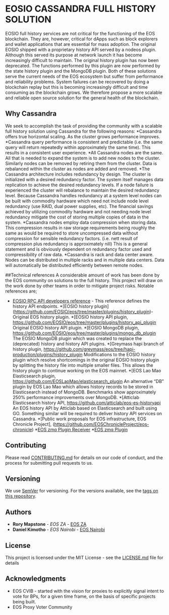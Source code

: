 # EOSIO CASSANDRA FULL HISTORY SOLUTION

EOSIO full history services are not critical for the functioning of the EOS blockchain. They are, however, critical for dApps such as block explorers and wallet applications that are essential for mass adoption. The original EOSIO shipped with a proprietary history API served by a nodeos plugin. Although this served its purpose at network launch it has become increasingly difficult to maintain. The original history plugin has now been deprecated. The functions performed by this plugin are now performed by the state history plugin and the MongoDB plugin. Both of these solutions serve the current needs of the EOS ecosystem but suffer from performance and reliability problems. System failures can be recovered by doing a blockchain replay but this is becoming increasingly difficult and time consuming as the blockchain grows.
We therefore propose a more scalable and reliable open source solution for the general health of the blockchain. 

## Why Cassandra 

We seek to accomplish the task of providing the community with a scalable full history solution using Cassandra for the following reasons:
*Cassandra offers true horizontal scaling. As the cluster grows performance improves.
*Cassandra query performance is consistent and predictable (i.e. the same query will return repeatedly within approximately the same time). This results in a consistent user experience.
*All Cassandra nodes are the same. All that is needed to expand the system is to add new nodes to the cluster. Similarly nodes can be removed by retiring them from the cluster. Data is rebalanced within the cluster as nodes are added and removed.
*The Cassandra architecture includes redundancy by design. The cluster is initialized with a desired redundancy factor. The system itself manages data replication to achieve the desired redundancy levels. If a node failure is experienced the cluster will rebalance to maintain the desired redundancy level.
Because Cassandra handles redundancy at a system level nodes can be built with commodity hardware which need not include node level redundancy (use RAID, dual power supplies, etc). The financial savings achieved by utilizing commodity hardware and not needing node level redundancy mitigate the cost of storing multiple copies of data in the system.
*Cassandra nodes employ data compression when storing data. This compression results in raw storage requirements being roughly the same as would be required to store uncompressed data without compression for sensible redundancy factors. (i.e. nett result of compression plus redundancy is approximately nill) This is a general statement and is obviously dependent on redundancy factor used and compressibility of raw data.
*Cassandra is rack and data center aware. Nodes can be distributed in multiple racks and in multiple data centers. Data will automatically be distributed efficiently between remote nodes.


##Technical references
A considerable amount of work has been done by the EOS community on solutions to the full history. This project will draw on the work done by other teams in order to mitigate project risks. Notable references are;
* [EOSIO RPC API developers reference](https://developers.eos.io/eosio-nodeos/reference) - This reference defines the history API endpoints.
*[EOSIO history plugin] (https://github.com/EOSIO/eos/tree/master/plugins/history_plugin)- Original EOS history plugin.
*[EOSIO history API plugin, https://github.com/EOSIO/eos/tree/master/plugins/history_api_plugin
Original EOSIO history API plugin.
*[EOSIO MongoDB plugin, https://github.com/EOSIO/eos/tree/master/plugins/mongo_db_plugin
The EOSIO MongoDB plugin which was created to replace the (deprecated) history and history API plugins.
*[Greymass hapi branch of history plugin, https://github.com/greymass/eos/tree/hapi-production/plugins/history_plugin
Modifications to the EOSIO history plugin which resolve shortcomings in the original EOSIO history plugin by splitting the history file into multiple smaller files. This allows the history plugin to continue working on the EOS mainnet.
*[EOS Lao Mao Elasticsearch plugin, https://github.com/EOSLaoMao/elasticsearch_plugin
An alternative “DB” plugin by EOS Lao Mao which allows history records to be stored in Elasticsearch instead of MongoDB. Benchmarks show approximately 250% performance improvements over MongoDB.
*[Atticlab Elasticsearch history API, https://github.com/atticlab/eos-es-historyapi
An EOS history API by Atticlab based on Elasticsearch and built using GO. Something similar will be required to deliver history API services on Cassandra.
*[Public work proposals for EOS infrastructure, EOS Chronicle Project], (https://github.com/EOSChronicleProject/eos-chronicle)
*[EOS zmq Plugin Receiver](https://github.com/cc32d9/eos_zmq_plugin_receiver)
*[EOS zmq Plugin](https://github.com/cc32d9/eos_zmq_plugin)


## Contributing

Please read [CONTRIBUTING.md](https://gist.github.com/dkimotho/2b955a274fbc483e71dcea6b39996ad8) for details on our code of conduct, and the process for submitting pull requests to us.

## Versioning

We use [SemVer](http://semver.org/) for versioning. For the versions available, see the [tags on this repository](https://github.com/your/project/tags). 

## Authors

* **Rory Mapstone** - *EOS ZA* - [EOS ZA](hhttps://eosza.io/)
* **Daniel Kimotho** - *EOS Nairobi* - [EOS Nairobi](http://eosnairobi.io)



## License

This project is licensed under the MIT License - see the [LICENSE.md](LICENSE.md) file for details

## Acknowledgments

* EOS CVIB - started with the vision for proxies to explicitly signal intent to vote for BPs, for a given time frame, on the basis of specific projects being built.
* EOS Proxy Voter Community

